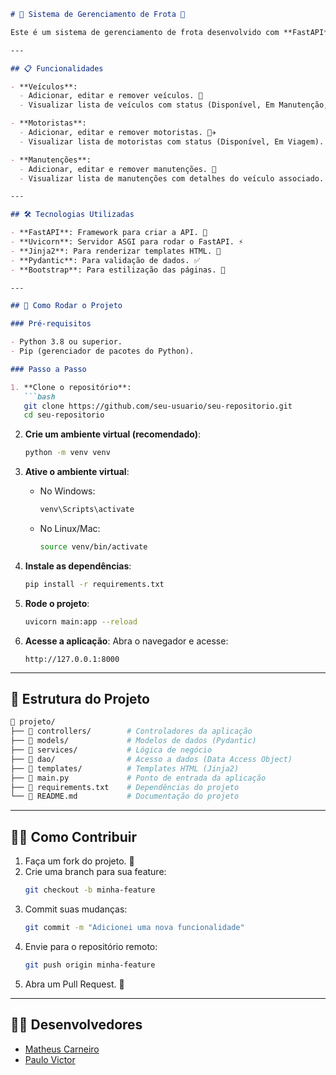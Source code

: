 ```markdown
# 🚗 Sistema de Gerenciamento de Frota 🚛

Este é um sistema de gerenciamento de frota desenvolvido com **FastAPI** e **Jinja2**. Ele permite gerenciar veículos, motoristas e manutenções de forma simples e eficiente. 🛠️

---

## 📋 Funcionalidades

- **Veículos**:
  - Adicionar, editar e remover veículos. 🚙
  - Visualizar lista de veículos com status (Disponível, Em Manutenção, Em Uso). 📋

- **Motoristas**:
  - Adicionar, editar e remover motoristas. 👨‍✈️
  - Visualizar lista de motoristas com status (Disponível, Em Viagem). 📋

- **Manutenções**:
  - Adicionar, editar e remover manutenções. 🔧
  - Visualizar lista de manutenções com detalhes do veículo associado. 📋

---

## 🛠️ Tecnologias Utilizadas

- **FastAPI**: Framework para criar a API. 🚀
- **Uvicorn**: Servidor ASGI para rodar o FastAPI. ⚡
- **Jinja2**: Para renderizar templates HTML. 📄
- **Pydantic**: Para validação de dados. ✅
- **Bootstrap**: Para estilização das páginas. 🎨

---

## 🚀 Como Rodar o Projeto

### Pré-requisitos

- Python 3.8 ou superior.
- Pip (gerenciador de pacotes do Python).

### Passo a Passo

1. **Clone o repositório**:
   ```bash
   git clone https://github.com/seu-usuario/seu-repositorio.git
   cd seu-repositorio
   ```

2. **Crie um ambiente virtual (recomendado)**:
   ```bash
   python -m venv venv
   ```

3. **Ative o ambiente virtual**:
   - No Windows:
     ```bash
     venv\Scripts\activate
     ```
   - No Linux/Mac:
     ```bash
     source venv/bin/activate
     ```

4. **Instale as dependências**:
   ```bash
   pip install -r requirements.txt
   ```

5. **Rode o projeto**:
   ```bash
   uvicorn main:app --reload
   ```

6. **Acesse a aplicação**:
   Abra o navegador e acesse:
   ```
   http://127.0.0.1:8000
   ```

---

## 📂 Estrutura do Projeto
```bash
📁 projeto/
├── 📁 controllers/        # Controladores da aplicação
├── 📁 models/             # Modelos de dados (Pydantic)
├── 📁 services/           # Lógica de negócio
├── 📁 dao/                # Acesso a dados (Data Access Object)
├── 📁 templates/          # Templates HTML (Jinja2)
├── 📄 main.py             # Ponto de entrada da aplicação
├── 📄 requirements.txt    # Dependências do projeto
└── 📄 README.md           # Documentação do projeto
```

---

## 🧑‍💻 Como Contribuir

1. Faça um fork do projeto. 🍴
2. Crie uma branch para sua feature:
   ```bash
   git checkout -b minha-feature
   ```
3. Commit suas mudanças:
   ```bash
   git commit -m "Adicionei uma nova funcionalidade"
   ```
4. Envie para o repositório remoto:
   ```bash
   git push origin minha-feature
   ```
5. Abra um Pull Request. 🚀

---

## 👨‍💻 Desenvolvedores

- [Matheus Carneiro](https://github.com/MatheusCarneir0)
- [Paulo Victor](https://github.com/PauloVictorCT3604)
```

